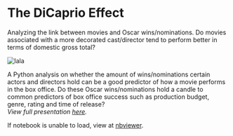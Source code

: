 # The DiCaprio Effect
Analyzing the link between movies and Oscar wins/nominations. Do movies associated with a more decorated cast/director tend to perform better in terms of domestic gross total?    


![lala](https://github.com/jnlevine23/The_DiCaprio_Effect/blob/master/Img/leogatsby.jpg?raw=true)  

A Python analysis on whether the amount of wins/nominations certain actors and directors hold can be a good predictor of
how a movie performs in the box office. Do these Oscar wins/nominations hold a candle to common predictors of box office success 
such as production budget, genre, rating and time of release?      
_View full presentation [here](https://github.com/jnlevine23/Movies-Oscars/blob/master/movies_presentation.pdf "Presentation PDF")._  

If notebook is unable to load, view at [nbviewer](https://nbviewer.jupyter.org/github/jnlevine23/The_DiCaprio_Effect/blob/master/getting_data_analysis_modeling.ipynb).
